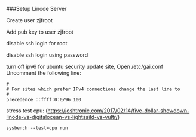 ###Setup Linode Server

Create user zjfroot

Add pub key to user zjfroot

disable ssh login for root

disable ssh login using password

turn off ipv6 for ubuntu security update site, Open /etc/gai.conf Uncomment the following line:

```
#
# For sites which prefer IPv4 connections change the last line to
#
precedence ::ffff:0:0/96 100
```

stress test cpu: (https://joshtronic.com/2017/02/14/five-dollar-showdown-linode-vs-digitalocean-vs-lightsaild-vs-vultr/)

    sysbench --test=cpu run

